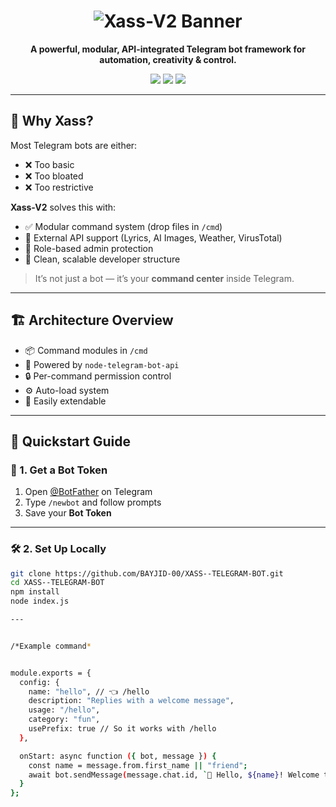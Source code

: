 <h1 align="center">
  <img src="https://readme-typing-svg.herokuapp.com?font=Fira+Code&size=30&pause=1000&center=true&vCenter=true&width=435&lines=%F0%9F%8C%88+Xass-V2+Telegram+Bot;Modular+%7C+Powerful+%7C+Fast" alt="Xass-V2 Banner" />
</h1>

<p align="center">
  <b>A powerful, modular, API-integrated Telegram bot framework for automation, creativity & control.</b>
</p>

<p align="center">
  <img src="https://img.shields.io/badge/Xass-V2-2.0-blue?style=for-the-badge">
  <img src="https://img.shields.io/badge/Platform-Telegram-blueviolet?style=for-the-badge">
  <img src="https://img.shields.io/github/license/BAYJID-00/Xass-V2?style=for-the-badge">
</p>

---

## 🧠 Why Xass?

Most Telegram bots are either:
- ❌ Too basic  
- ❌ Too bloated  
- ❌ Too restrictive  

**Xass-V2** solves this with:
- ✅ Modular command system (drop files in `/cmd`)  
- 🔌 External API support (Lyrics, AI Images, Weather, VirusTotal)  
- 🔐 Role-based admin protection  
- 🧱 Clean, scalable developer structure  

> It’s not just a bot — it’s your **command center** inside Telegram.

---

## 🏗️ Architecture Overview

- 📦 Command modules in `/cmd`  
- 💬 Powered by `node-telegram-bot-api`  
- 🔒 Per-command permission control  
- ⚙️ Auto-load system  
- 🚀 Easily extendable

---

## 🚀 Quickstart Guide

### 🔑 1. Get a Bot Token

1. Open [@BotFather](https://t.me/BotFather) on Telegram  
2. Type `/newbot` and follow prompts  
3. Save your **Bot Token**

---

### 🛠️ 2. Set Up Locally

```bash
git clone https://github.com/BAYJID-00/XASS--TELEGRAM-BOT.git
cd XASS--TELEGRAM-BOT
npm install
node index.js

---


/*Example command*


module.exports = {
  config: {
    name: "hello", // 👈 /hello
    description: "Replies with a welcome message",
    usage: "/hello",
    category: "fun",
    usePrefix: true // So it works with /hello
  },

  onStart: async function ({ bot, message }) {
    const name = message.from.first_name || "friend";
    await bot.sendMessage(message.chat.id, `👋 Hello, ${name}! Welcome to Xass-V2.`);
  }
};
